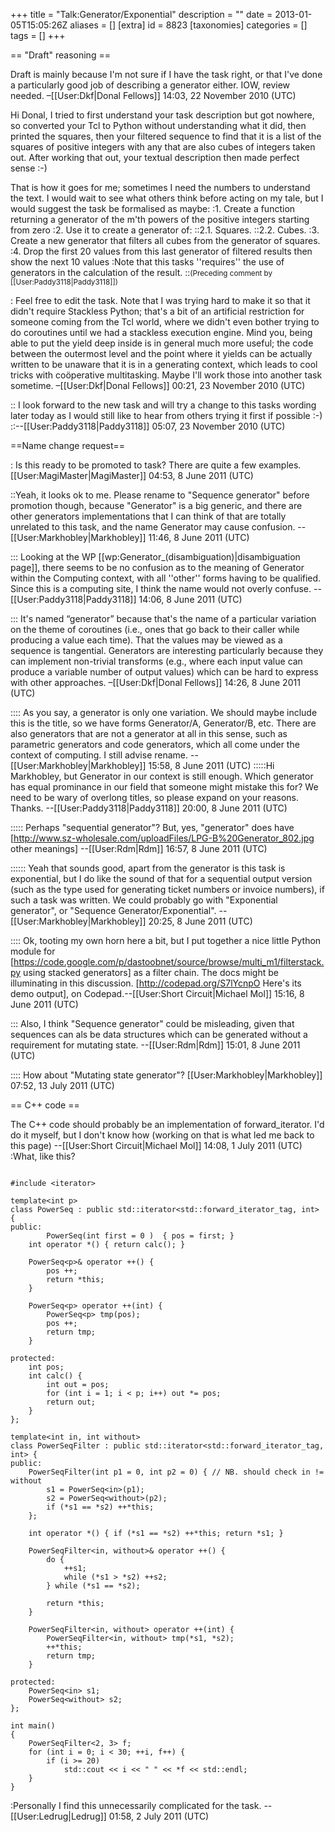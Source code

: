 +++
title = "Talk:Generator/Exponential"
description = ""
date = 2013-01-05T15:05:26Z
aliases = []
[extra]
id = 8823
[taxonomies]
categories = []
tags = []
+++

== "Draft" reasoning ==

Draft is mainly because I'm not sure if I have the task right, or that I've done a particularly good job of describing a generator either. IOW, review needed. –[[User:Dkf|Donal Fellows]] 14:03, 22 November 2010 (UTC)

Hi Donal, I tried to first understand your task description but got nowhere, so converted your Tcl to Python without understanding what it did, then printed the squares, then your filtered sequence to find that it is a list of the squares of positive integers with any that are also cubes of integers taken out. After working that out, your textual description then made perfect sense :-)

That is how it goes for me; sometimes I need the numbers to understand the text. I would wait to see what others think before acting on my tale, but I would suggest the task be formalised as maybe:
:1. Create a function returning a generator of the m'th powers of the positive integers starting from zero
:2. Use it to create a generator of:
::2.1. Squares.
::2.2. Cubes. 
:3. Create a new generator that filters all cubes from the generator of squares.
:4. Drop the first 20 values from this last generator of filtered results then show the next 10 values
:Note that this tasks ''requires'' the use of generators in the calculation of the result.
::<small>(Preceding comment by [[User:Paddy3118|Paddy3118]])</small>

: Feel free to edit the task. Note that I was trying hard to make it so that it didn't require Stackless Python; that's a bit of an artificial restriction for someone coming from the Tcl world, where we didn't even bother trying to do coroutines until we had a stackless execution engine. Mind you, being able to put the yield deep inside is in general much more useful; the code between the outermost level and the point where it yields can be actually written to be unaware that it is in a generating context, which leads to cool tricks with coöperative multitasking. Maybe I'll work those into another task sometime. –[[User:Dkf|Donal Fellows]] 00:21, 23 November 2010 (UTC)

:: I look forward to the new task and will try a change to this tasks wording later today as I would still like to hear from others trying it first if possible :-)
::--[[User:Paddy3118|Paddy3118]] 05:07, 23 November 2010 (UTC)

==Name change request==

: Is this ready to be promoted to task? There are quite a few examples. [[User:MagiMaster|MagiMaster]] 04:53, 8 June 2011 (UTC)

::Yeah, it looks ok to me. Please rename to "Sequence generator" before promotion though, because "Generator" is a big generic, and there are other generators implementations that I can think of that are totally unrelated to this task, and the name Generator may cause confusion. --[[User:Markhobley|Markhobley]] 11:46, 8 June 2011 (UTC)

::: Looking at the WP [[wp:Generator_(disambiguation)|disambiguation page]], there seems to be no confusion as to the meaning of Generator within the Computing context, with all ''other'' forms having to be qualified. Since this is a computing site, I think the name would not overly confuse. --[[User:Paddy3118|Paddy3118]] 14:06, 8 June 2011 (UTC)

::: It's named “generator” because that's the name of a particular variation on the theme of coroutines (i.e., ones that go back to their caller while producing a value each time). That the values may be viewed as a sequence is tangential. Generators are interesting particularly because they can implement non-trivial transforms (e.g., where each input value can produce a variable number of output values) which can be hard to express with other approaches. –[[User:Dkf|Donal Fellows]] 14:26, 8 June 2011 (UTC)

:::: As you say, a generator is only one variation. We should maybe include this is the title, so we have forms Generator/A, Generator/B, etc. There are also generators that are not a generator at all in this sense, such as parametric generators and code generators, which all come under the context of computing. I still advise rename. --[[User:Markhobley|Markhobley]] 15:58, 8 June 2011 (UTC)
:::::Hi Markhobley, but Generator in our context is still enough. Which generator has equal prominance in our field that someone might mistake this for? We need to be wary of overlong titles, so please expand on your reasons. Thanks. --[[User:Paddy3118|Paddy3118]] 20:00, 8 June 2011 (UTC)

::::: Perhaps "sequential generator"?  But, yes, "generator" does have [http://www.sz-wholesale.com/uploadFiles/LPG-B%20Generator_802.jpg other meanings] --[[User:Rdm|Rdm]] 16:57, 8 June 2011 (UTC)

:::::: Yeah that sounds good, apart from the generator is this task is exponential, but I do like the sound of that for a sequential output version (such as the type used for generating ticket numbers or invoice numbers), if such a task was written. We could probably go with "Exponential generator", or "Sequence Generator/Exponential". --[[User:Markhobley|Markhobley]] 20:25, 8 June 2011 (UTC) 

:::: Ok, tooting my own horn here a bit, but I put together a nice little Python module for [https://code.google.com/p/dastoobnet/source/browse/multi_m1/filterstack.py using stacked generators] as a filter chain. The docs might be illuminating in this discussion. [http://codepad.org/S7lYcnpO Here's its demo output], on Codepad.--[[User:Short Circuit|Michael Mol]] 15:16, 8 June 2011 (UTC)

::: Also, I think "Sequence generator" could be misleading, given that sequences can als be data structures which can be generated without a requirement for mutating state.  --[[User:Rdm|Rdm]] 15:01, 8 June 2011 (UTC)

:::: How about "Mutating state generator"? [[User:Markhobley|Markhobley]] 07:52, 13 July 2011 (UTC)

== C++ code ==

The C++ code should probably be an implementation of forward_iterator. I'd do it myself, but I don't know how (working on that is what led me back to this page) --[[User:Short Circuit|Michael Mol]] 14:08, 1 July 2011 (UTC)
:What, like this? 
```Cpp>#include <iostream

#include <iterator>
 
template<int p>
class PowerSeq : public std::iterator<std::forward_iterator_tag, int> {
public:
    	PowerSeq(int first = 0 )  { pos = first; }
	int operator *() { return calc(); }

	PowerSeq<p>& operator ++() {
		pos ++;
		return *this;
	}

	PowerSeq<p> operator ++(int) {
		PowerSeq<p> tmp(pos);
		pos ++;
		return tmp;
	}

protected:
	int pos;
	int calc() {
		int out = pos;
		for (int i = 1; i < p; i++) out *= pos;
		return out;
	}
};

template<int in, int without>
class PowerSeqFilter : public std::iterator<std::forward_iterator_tag, int> {
public:
	PowerSeqFilter(int p1 = 0, int p2 = 0) { // NB. should check in != without
		s1 = PowerSeq<in>(p1);
		s2 = PowerSeq<without>(p2);
		if (*s1 == *s2) ++*this;
	};

	int operator *() { if (*s1 == *s2) ++*this; return *s1; }

	PowerSeqFilter<in, without>& operator ++() {
		do {
			++s1;
			while (*s1 > *s2) ++s2;
		} while (*s1 == *s2);

		return *this;
	}

	PowerSeqFilter<in, without> operator ++(int) {
		PowerSeqFilter<in, without> tmp(*s1, *s2);
		++*this;
		return tmp;
	}

protected:
	PowerSeq<in> s1;
	PowerSeq<without> s2;
};

int main()
{
	PowerSeqFilter<2, 3> f;
	for (int i = 0; i < 30; ++i, f++) {
		if (i >= 20)
			std::cout << i << " " << *f << std::endl;
	}
}
```

:Personally I find this unnecessarily complicated for the task. --[[User:Ledrug|Ledrug]] 01:58, 2 July 2011 (UTC)
